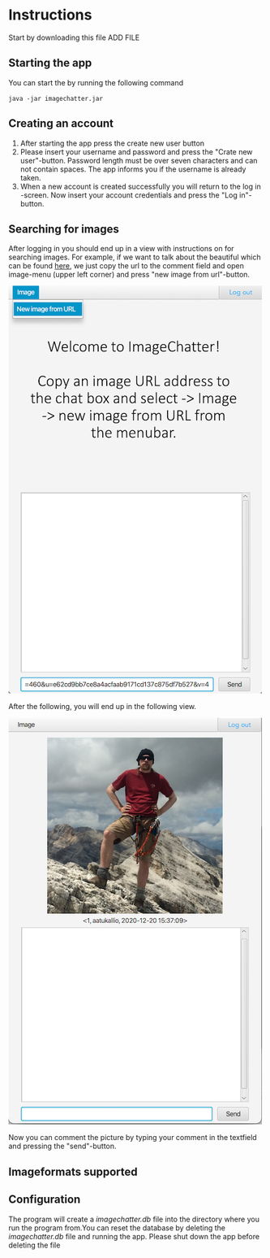 # Instructions

Start by downloading this file ADD FILE

## Starting the app

You can start the by running the following command

```
java -jar imagechatter.jar
```

## Creating an account

1. After starting the app press the create new user button
2. Please insert your username and password and press the "Crate new user"-button. Password length must be over seven characters and can not contain spaces. The app informs you if the username is already taken.
3. When a new account is created successfully you will return to the log in -screen. Now insert your account credentials and press the "Log in"-button.

## Searching for images

After logging in you should end up in a view with instructions on for searching images. For example, if we want to talk about the beautiful which can be found [here](https://avatars2.githubusercontent.com/u/523235?s=460&u=e62cd9bb7ce8a4acfaab9171cd137c875df7b527&v=4), we just copy the url to the comment field and open image-menu (upper left corner) and press "new image from url"-button. 

![instructions](https://github.com/kallioaa/ot-harjoitustyo/blob/master/dokumentaatio/pictures/searchImage.png)

After the following, you will end up in the following view.

![instructions](https://github.com/kallioaa/ot-harjoitustyo/blob/master/dokumentaatio/pictures/imageSearched.png)

Now you can comment the picture by typing your comment in the textfield and pressing the "send"-button.

## Imageformats supported



## Configuration

The program will create a *imagechatter.db* file into the directory where you run the program from.You can reset the database by deleting the *imagechatter.db* file 
and running the app. Please shut down the app before deleting the file
